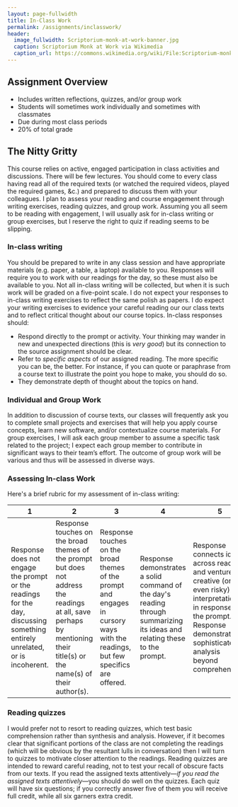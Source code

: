 ```yaml
---
layout: page-fullwidth
title: In-Class Work
permalink: /assignments/inclasswork/
header:
  image_fullwidth: Scriptorium-monk-at-work-banner.jpg
  caption: Scriptorium Monk at Work via Wikimedia
  caption_url: https://commons.wikimedia.org/wiki/File:Scriptorium-monk-at-work.jpg
---
```


## Assignment Overview

+ Includes written reflections, quizzes, and/or group work
+ Students will sometimes work individually and sometimes with classmates
+ Due during most class periods
+ 20% of total grade

## The Nitty Gritty

This course relies on active, engaged participation in class activities and discussions. There will be few lectures. You should come to every class having read all of the required texts (or watched the required videos, played the required games, &c.) and prepared to discuss them with your colleagues. I plan to assess your reading and course engagement through writing exercises, reading quizzes, and group work. Assuming you all seem to be reading with engagement, I will usually ask for in-class writing or group exercises, but I reserve the right to quiz if reading seems to be slipping.

### In-class writing

You should be prepared to write in any class session and have appropriate materials (e.g. paper, a table, a laptop) available to you. Responses will require you to work with our readings for the day, so these must also be available to you. Not all in-class writing will be collected, but when it is such work will be graded on a five-point scale. I do not expect your responses to in-class writing exercises to reflect the same polish as papers. I do expect your writing exercises to evidence your careful reading our our class texts and to reflect critical thought about our course topics. In-class responses should:
    
+ Respond directly to the prompt or activity. Your thinking may wander in new and unexpected directions (this is *very good*) but its connection to the source assignment should be clear. 
+ Refer to *specific aspects* of our assigned reading. The more specific you can be, the better. For instance, if you can quote or paraphrase from a course text to illustrate the point you hope to make, you should do so.
+ They demonstrate depth of thought about the topics on hand.  

### Individual and Group Work

In addition to discussion of course texts, our classes will frequently ask you to complete small projects and exercises that will help you apply course concepts, learn new software, and/or contextualize course materials. For group exercises, I will ask each group member to assume a specific task related to the project; I expect each group member to contribute in significant ways to their team’s effort. The outcome of group work will be various and thus will be assessed in diverse ways.

### Assessing In-class Work

Here's a brief rubric for my assessment of in-class writing:

| **1** | **2** | **3** | **4** | **5** |
| --- | --- | ---- | ---- | ----- |
| Response does not engage the prompt or the readings for the day, discussing something entirely unrelated, or is incoherent. | Response touches on the broad themes of the prompt but does not address the readings at all, save perhaps by mentioning their title(s) or the name(s) of their author(s). | Response touches on the broad themes of the prompt and engages in cursory ways with the readings, but few specifics are offered. | Response demonstrates a solid command of the day's reading through summarizing its ideas and relating these to the prompt. | Response connects ideas across readings and ventures creative (or even risky) interpretations in response to the prompt. Response demonstrates sophisticated analysis beyond comprehension. |

### Reading quizzes

I would prefer not to resort to reading quizzes, which test basic comprehension rather than synthesis and analysis. However, if it becomes clear that significant portions of the class are not completing the readings (which will be obvious by the resultant lulls in conversation) then I will turn to quizzes to motivate closer attention to the readings. Reading quizzes are intended to reward careful reading, not to test your recall of obscure facts from our texts. If you read the assigned texts attentively—*if you read the assigned texts attentively*—you should do well on the quizzes. Each quiz will have six questions; if you correctly answer five of them you will receive full credit, while all six garners extra credit.